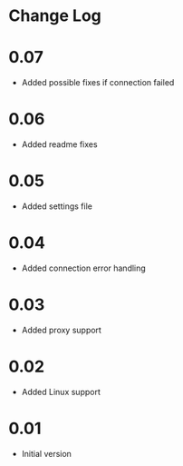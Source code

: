 # Change Log

# 0.07
- Added possible fixes if connection failed
# 0.06
- Added readme fixes
# 0.05
- Added settings file
# 0.04
- Added connection error handling
# 0.03
- Added proxy support
# 0.02
- Added Linux support
# 0.01
- Initial version

